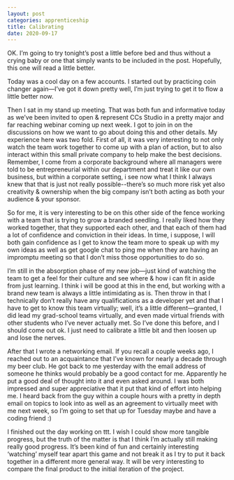 ```yaml
---
layout: post 
categories: apprenticeship
title: Calibrating
date: 2020-09-17
---
```


OK.  I’m going to try tonight’s post a little before bed and thus without a crying baby or one that simply wants to be included in the post.  Hopefully, this one will read a little better.

Today was a cool day on a few accounts.  I started out by practicing coin changer again—I’ve got it down pretty well, I’m just trying to get it to flow a little better now.

Then I sat in my stand up meeting.  That was both fun and informative today as we’ve been invited to open & represent CCs Studio in a pretty major and far reaching webinar coming up next week.  I got to join in on the discussions on how we want to go about doing this and other details.  My experience here was two fold.  First of all, it was very interesting to not only watch the team work together to come up with a plan of action, but to also interact within this small private company to help make the best decisions.  Remember, I come from a corporate background where all managers were told to be entrepreneurial within our department and treat it like our own business, but within a corporate setting, i see now what I think I always knew that that is just not really possible--there’s so much more risk yet also creativity & ownership when the big company isn’t both acting as both your audience & your sponsor.  

So for me, it is very interesting to be on this other side of the fence working with a team that is trying to grow a branded seedling.  I really liked how they worked together, that they supported each other, and that each of them had a lot of confidence and conviction in their ideas.  In time, i suppose, I will both gain confidence as I get to know the team more to speak up with my own ideas as well as get google chat to ping me when they are having an impromptu meeting so that I don’t miss those opportunities to do so.

I’m still in the absorption phase of my new job—just kind of watching the team to get a feel for their culture and see where & how i can fit in aside from just learning.  I think i will be good at this in the end, but working with a brand new team is always a little intimidating as is.  Then throw in that I technically don’t really have any qualifications as a developer yet and that I have to get to know this team virtually; well, it’s a little different—granted, I did lead my grad-school teams virtually, and even made virtual friends with other students who I’ve never actually met.  So I’ve done this before, and I should come out ok.  I just need to calibrate a little bit and then loosen up and lose the nerves.  

After that I wrote a networking email.  If you recall a couple weeks ago, I reached out to an acquaintance that I’ve known for nearly a decade through my beer club.  He got back to me yesterday with the email address of someone he thinks would probably be a good contact for me.  Apparently he put a good deal of thought into it and even asked around.  I was both impressed and super appreciative that it put that kind of effort into helping me.  I heard back from the guy within a couple hours with a pretty in depth email on topics to look into as well as an agreement to virtually meet with me next week, so I’m going to set that up for Tuesday maybe and have a coding friend :)

I finished out the day working on ttt.  I wish I could show more tangible progress, but the truth of the matter is that I think I’m actually still making really good progress.  It’s been kind of fun and certainly interesting ‘watching’ myself tear apart this game and not break it as I try to put it back together in a different more general way.  It will be very interesting to compare the final product to the initial iteration of the project.
